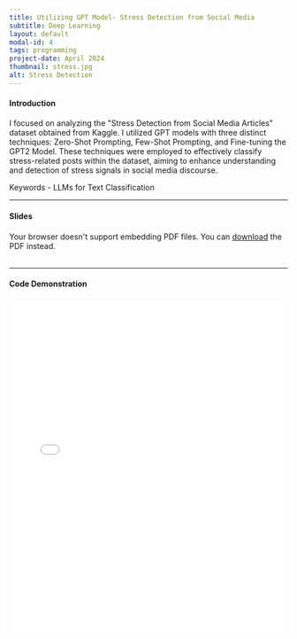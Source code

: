 ```yaml
---
title: Utilizing GPT Model- Stress Detection from Social Media
subtitle: Deep Learning
layout: default
modal-id: 4
tags: programming
project-date: April 2024
thumbnail: stress.jpg
alt: Stress Detection
---
```

<html>
<head>
    <meta name="viewport" content="width=device-width, initial-scale=1.0">
    <style>
        /* Style for the PDF container */
        .pdf-container {
            overflow-y: auto;
            max-height: 500px;
            margin-top: 20px; /* Add margin to separate from the text */
        }
        /* Style for the iframe container */
        .iframe-container {
            width: 100%;
            max-width: 1000px; /* Limit maximum width */
            margin-top: 20px; /* Add margin to separate from the text */
        }
    </style>
</head>
<body>
    <h4>Introduction</h4>
    <p>I focused on analyzing the "Stress Detection from Social Media Articles" dataset obtained from Kaggle. I utilized GPT models with three distinct techniques: Zero-Shot Prompting, Few-Shot Prompting, and Fine-tuning the GPT2 Model. These techniques were employed to effectively classify stress-related posts within the dataset, aiming to enhance understanding and detection of stress signals in social media discourse.</p>
    <p>Keywords - LLMs for Text Classification</p>
    <hr class="star-primary">
    <h4>Slides</h4>
    <!-- PDF container -->
    <div class="pdf-container">
        <object data="img/portfolio/text_classification_gpt.pdf" width="100%" height="100%" type="application/pdf">
            <!-- Fallback message if the browser doesn't support PDF embedding -->
            Your browser doesn't support embedding PDF files. You can <a href="img/portfolio/text_classification_gpt.pdf">download</a> the PDF instead.
        </object>
    </div>
    <br>
    <!-- HTML iframe container -->
    <hr class="star-primary">
    <h4>Code Demonstration</h4>
    <div class="iframe-container">
        <iframe src="img/portfolio/text_classification_gpt.html" width="100%" height="600" frameborder="0"></iframe>
    </div>
    <br>
</body>
</html>